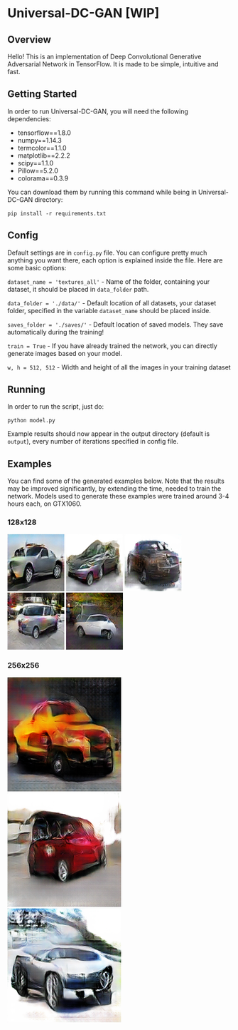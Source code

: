 # Universal-DC-GAN [WIP]

## Overview

Hello! This is an implementation of Deep Convolutional Generative Adversarial Network in TensorFlow. It is made to be simple, intuitive and fast.

## Getting Started

In order to run Universal-DC-GAN, you will need the following dependencies:
- tensorflow==1.8.0
- numpy==1.14.3
- termcolor==1.1.0
- matplotlib==2.2.2
- scipy==1.1.0
- Pillow==5.2.0
- colorama==0.3.9

You can download them by running this command while being in Universal-DC-GAN directory:

    pip install -r requirements.txt
    
## Config

Default settings are in `config.py` file. You can configure pretty much anything you want there, each option is explained inside the file. Here are some basic options:

`dataset_name = 'textures_all'` - Name of the folder, containing your dataset, it should be placed in `data_folder` path.

`data_folder = './data/'` - Default location of all datasets, your dataset folder, specified in the variable `dataset_name` should be placed inside.

`saves_folder = './saves/'` - Default location of saved models. They save automatically during the training!

`train = True` - If you have already trained the network, you can directly generate images based on your model.

`w, h = 512, 512` - Width and height of all the images in your training dataset

## Running

In order to run the script, just do:

    python model.py
    
Example results should now appear in the output directory (default is `output`), every number of iterations specified in config file.

## Examples

You can find some of the generated examples below. Note that the results may be improved significantly, by extending the time, needed to train the network. Models used to generate these examples were trained around 3-4 hours each, on GTX1060.

### 128x128
![alt text](https://raw.githubusercontent.com/gstark0/Universal-DC-GAN/master/sample_images/sample_output/128x128/11850.png)
![alt text](https://raw.githubusercontent.com/gstark0/Universal-DC-GAN/master/sample_images/sample_output/128x128/12400.png)
![alt text](https://raw.githubusercontent.com/gstark0/Universal-DC-GAN/master/sample_images/sample_output/128x128/12450.png)
![alt text](https://raw.githubusercontent.com/gstark0/Universal-DC-GAN/master/sample_images/sample_output/128x128/12700.png)
![alt text](https://raw.githubusercontent.com/gstark0/Universal-DC-GAN/master/sample_images/sample_output/128x128/13250.png)

### 256x256
![alt text](https://raw.githubusercontent.com/gstark0/Universal-DC-GAN/master/sample_images/sample_output/256x256/350.png)
![alt text](https://raw.githubusercontent.com/gstark0/Universal-DC-GAN/master/sample_images/sample_output/256x256/400.png)
![alt text](https://raw.githubusercontent.com/gstark0/Universal-DC-GAN/master/sample_images/sample_output/256x256/1500.png)
